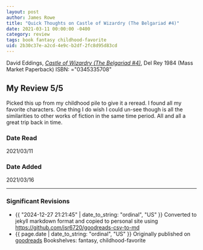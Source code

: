 ```yaml
---
layout: post
author: James Rowe
title: "Quick Thoughts on Castle of Wizardry (The Belgariad #4)"
date: 2021-03-11 00:00:00 -0400
category: review
tags: book fantasy childhood-favorite
uid: 2b30c37e-a2cd-4e9c-b2df-2fc8d95d83cd
---
```


David Eddings, *[Castle of Wizardry (The Belgariad #4)](https://www.goodreads.com/book/show/645023)*,  Del Rey 1984 (Mass Market Paperback) ISBN: ="0345335708"

## My Review 5/5

Picked this up from my childhood pile to give it a reread. I found all my favorite characters. One thing I do wish I could un-see though is all the similarities to other works of fiction in the same time period. All and all a great trip back in time.

### Date Read
2021/03/11

### Date Added
2021/03/16

---

### Significant Revisions

- {{ "2024-12-27 21:21:45" | date_to_string: "ordinal", "US" }} Converted to jekyll markdown format and copied to personal site using <https://github.com/jsr6720/goodreads-csv-to-md>
- {{ page.date | date_to_string: "ordinal", "US" }} Originally published on [goodreads](https://www.goodreads.com) Bookshelves: fantasy, childhood-favorite